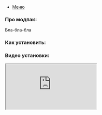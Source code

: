 - [Меню](/)
### Про модпак:
Бла-бла-бла

### Как установить:


### Видео установки:
<html>
  <body>
<iframe src="https://www.youtube.com/embed/tgbNymZ7vqY"></iframe>
  </body>
    </html>
